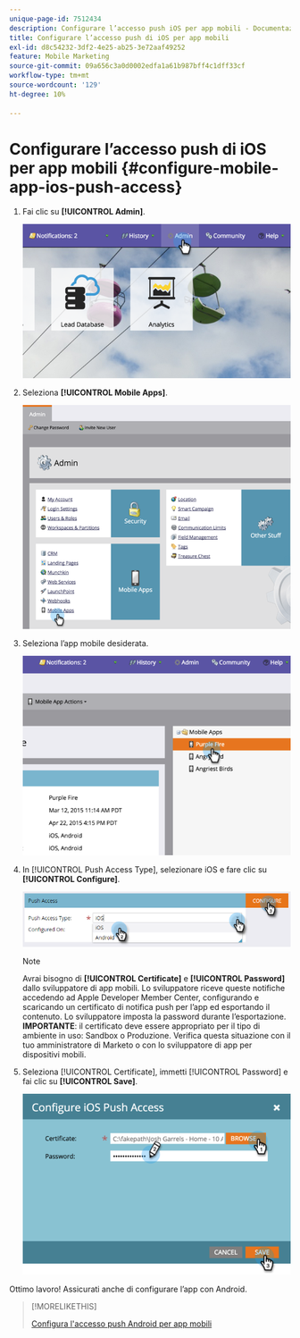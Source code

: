 ```yaml
---
unique-page-id: 7512434
description: Configurare l’accesso push iOS per app mobili - Documentazione Marketo - Documentazione del prodotto
title: Configurare l’accesso push di iOS per app mobili
exl-id: d8c54232-3df2-4e25-ab25-3e72aaf49252
feature: Mobile Marketing
source-git-commit: 09a656c3a0d0002edfa1a61b987bff4c1dff33cf
workflow-type: tm+mt
source-wordcount: '129'
ht-degree: 10%

---
```


# Configurare l’accesso push di iOS per app mobili {#configure-mobile-app-ios-push-access}

1. Fai clic su **[!UICONTROL Admin]**.

   ![](assets/image2015-4-22-16-3a12-3a32.png)

1. Seleziona **[!UICONTROL Mobile Apps]**.

   ![](assets/image2015-4-22-16-3a14-3a29.png)

1. Seleziona l’app mobile desiderata.

   ![](assets/image2015-4-22-16-3a33-3a19.png)

1. In [!UICONTROL Push Access Type], selezionare iOS e fare clic su **[!UICONTROL Configure]**.

   ![](assets/image2016-6-10-11-3a37-3a9.png)

   >[!NOTE]
   >
   >Avrai bisogno di **[!UICONTROL Certificate]** e **[!UICONTROL Password]** dallo sviluppatore di app mobili. Lo sviluppatore riceve queste notifiche accedendo ad Apple Developer Member Center, configurando e scaricando un certificato di notifica push per l’app ed esportando il contenuto. Lo sviluppatore imposta la password durante l’esportazione. **IMPORTANTE**: il certificato deve essere appropriato per il tipo di ambiente in uso: Sandbox o Produzione. Verifica questa situazione con il tuo amministratore di Marketo o con lo sviluppatore di app per dispositivi mobili.

1. Seleziona [!UICONTROL Certificate], immetti [!UICONTROL Password] e fai clic su **[!UICONTROL Save]**.

   ![](assets/image2015-4-22-17-3a19-3a18.png)

Ottimo lavoro! Assicurati anche di configurare l’app con Android.

>[!MORELIKETHIS]
>
>[Configura l&#39;accesso push Android per app mobili](/help/marketo/product-docs/mobile-marketing/admin/configure-mobile-app-android-push-access.md)
